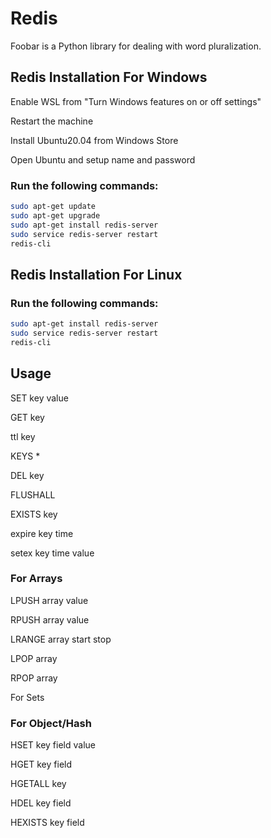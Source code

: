 # Redis

Foobar is a Python library for dealing with word pluralization.

## Redis Installation For Windows

Enable WSL from "Turn Windows features on or off settings"

Restart the machine

Install Ubuntu20.04 from Windows Store

Open Ubuntu and setup name and password

### Run the following commands:

```bash
sudo apt-get update
sudo apt-get upgrade
sudo apt-get install redis-server
sudo service redis-server restart
redis-cli
```

## Redis Installation For Linux


### Run the following commands:

```bash
sudo apt-get install redis-server
sudo service redis-server restart
redis-cli
```


## Usage

SET key value

GET key

ttl key

KEYS *

DEL key

FLUSHALL

EXISTS key

expire key time

setex key time value

### For Arrays

LPUSH array value

RPUSH array value

LRANGE array start stop

LPOP array

RPOP array

For Sets

### For Object/Hash
HSET key field value

HGET key field

HGETALL key

HDEL key field

HEXISTS key field